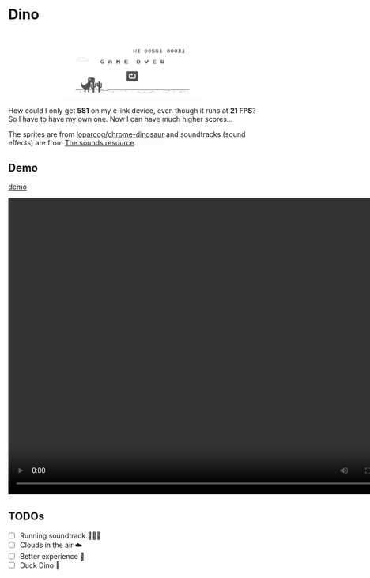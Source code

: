 # Dino

<p align="center">
  <img src="./assets/bigme.png" alt="bigme" width="300">
</p>

How could I only get **581** on my e-ink device, even though it runs at **21 FPS**?
So I have to have my own one. Now I can have much higher scores...

The sprites are from [loparcog/chrome-dinosaur](https://github.com/loparcog/chrome-dinosaur) and soundtracks (sound effects) are from [The sounds resource](https://www.sounds-resource.com/browser_games/googlechromedinosaurgame/sound/18002/).

## Demo

[demo](./assets/demo.mp4)

<p align="center">
<video width="800" height="600" controls>
  <source src="./assets/demo.mp4" type="video/mp4">
</video>
</p>

## TODOs

- [ ] Running soundtrack 🏃‍♂️‍➡️
- [ ] Clouds in the air ☁️
- [ ] Better experience 🎲
- [ ] Duck Dino 🦖
